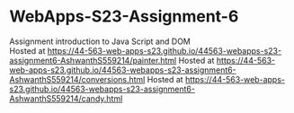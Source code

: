
# WebApps-S23-Assignment-6
Assignment introduction to Java Script and DOM \
Hosted at https://44-563-web-apps-s23.github.io/44563-webapps-s23-assignment6-AshwanthS559214/painter.html
Hosted at https://44-563-web-apps-s23.github.io/44563-webapps-s23-assignment6-AshwanthS559214/conversions.html
Hosted at https://44-563-web-apps-s23.github.io/44563-webapps-s23-assignment6-AshwanthS559214/candy.html
